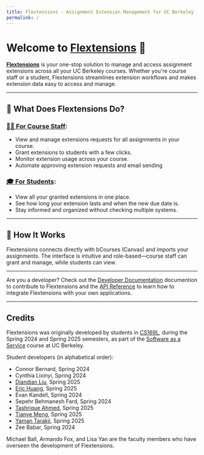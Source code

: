 ```yaml
---
title: Flextensions - Assignment Extension Management for UC Berkeley
permalink: /
---
```

<!-- NOTE to Authors: all absolute URLs should start with /flextensions/
-->

# Welcome to [Flextensions][flextensions] 👋

[**Flextensions**][flextensions] is your one-stop solution to manage and access assignment extensions across all your UC Berkeley courses. Whether you're course staff or a student, Flextensions streamlines extension workflows and makes extension data easy to access and manage.

[flextensions]: https://flextensions.eecs.cloud

---

## 🚀 What Does Flextensions Do?

### [🧑‍🏫 For Course Staff](/flextensions/instructors/):
- View and manage extensions requests for all assignments in your course.
- Grant extensions to students with a few clicks.
- Monitor extension usage across your course.
- Automate approving extension requests and email sending

### [🎓 For Students](/flextensions/students/):
- View all your granted extensions in one place.
- See how long your extension lasts and when the new due date is.
- Stay informed and organized without checking multiple systems.

---

## 🔧 How It Works

Flextensions connects directly with bCourses (Canvas) and imports your assignments. The interface is intuitive and role-based—course staff can grant and manage, while students can view.

---

Are you a developer? Check out the [Developer Documentation](/flextensions/developers/) documention to contribute to Flextensions and the [API Reference](/flextensions/api/) to learn how to integrate Flextensions with your own applications.

---

## Credits

Flextensions was originally developed by students in [CS169L](https://saasbook.info), during the Spring 2024 and Spring 2025 semesters, as part of the [Software as a Service](https://saasbook.info) course at UC Berkeley.

Student developers (in alphabetical order):

* Connor Bernard, Spring 2024
* Cynthia Lixinyi, Spring 2024
* [Diandian Liu](https://www.linkedin.com/in/diandian-liu/), Spring 2025
* [Eric Huang](https://huanger2.github.io), Spring 2025
* Evan Kandell, Spring 2024
* Sepehr Behmanesh Fard, Spring 2024
* [Tashrique Ahmed](https://tashrique.com), Spring 2025
* [Tianye Meng](https://www.linkedin.com/in/tianye-meng-611b22253/), Spring 2025
* [Yaman Tarakji](https://www.linkedin.com/in/yaman-tarakji-602530196), Spring 2025
* Zee Babar, Spring 2024

Michael Ball, Armando Fox, and Lisa Yan are the faculty members who have overseen the development of Flextensions.
